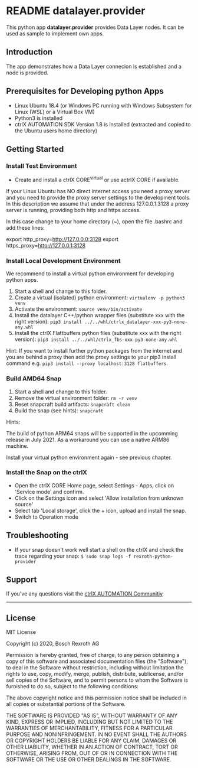 # README datalayer.provider

This python app __datalayer.provider__ provides Data Layer nodes. It can be used as sample to implement own apps.

## Introduction

The app demonstrates how a Data Layer connecion is established and a node is provided.

## Prerequisites for Developing python Apps

* Linux Ubuntu 18.4 (or Windows PC running with Windows Subsystem for Linux (WSL) or a Virtual Box VM)
* Python3 is installed 
* ctrlX AUTOMATION SDK Version 1.8 is installed (extracted and copied to the Ubuntu users home directory)

## Getting Started

### Install Test Environment

* Create and install a ctrlX CORE<sup>virtual</sup> or use actrlX CORE if available.

If your Linux Ubuntu has NO direct internet access you need a proxy server and you need to provide the proxy server settings to the development tools. In this description we assume that under the address 127.0.0.1:3128 a proxy server is running, providing both http and https access.

In this case change to your home directory (~), open the file .bashrc and add these lines:

export http_proxy=http://127.0.0.0:3128
export https_proxy=http://127.0.0.1:3128  

### Install Local Development Environment
We recommend to install a virtual python environment for developing python apps.

1. Start a shell and change to this folder.
2. Create a virtual (isolated) python environment: `virtualenv -p python3 venv`
3. Activate the environment: `source venv/bin/activate`
4. Install the datalayer C++/python wrapper files (substitute xxx with the right version): `pip3 install ../../whl/ctrlx_datalayer-xxx-py3-none-any.whl`
5. Install the ctrlX Flattbuffers python files (substitute xxx with the right version): `pip3 install ../../whl/ctrlx_fbs-xxx-py3-none-any.whl`


Hint: If you want to install further python packages from the internet and you are behind a proxy then add the proxy settings to your pip3 install command e.g. `pip3 install --proxy localhost:3128 flatbuffers`.

### Build AMD64 Snap
1. Start a shell and change to this folder.
2. Remove the virtual environment folder: `rm -r venv`
3. Reset snapcraft build artifacts: `snapcraft clean`
4. Build the snap (see hints): `snapcraft` 

Hints:

The build of python ARM64 snaps will be supported in the upcomming release in July 2021. As a workaround you can use a native ARM86 machine.

Install your virtual python environment again - see previous chapter.

### Install the Snap on the ctrlX

* Open the ctrlX CORE Home page, select Settings - Apps, click on 'Service mode' and confirm.
* Click on the Settings icon and select 'Allow installation from unknown source'
* Select tab 'Local storage', click the + icon, upload and install the snap.
* Switch to Operation mode

## Troubleshooting

* If your snap doesn't work well start a shell on the ctrlX and check the trace regarding your snap: `$ sudo snap logs -f rexroth-python-provider`

## Support

If you've any questions visit the [ctrlX AUTOMATION Communitiy](https://developer.community.boschrexroth.com/)

___

## License

MIT License

Copyright (c) 2020, Bosch Rexroth AG

Permission is hereby granted, free of charge, to any person obtaining a copy
of this software and associated documentation files (the "Software"), to deal
in the Software without restriction, including without limitation the rights
to use, copy, modify, merge, publish, distribute, sublicense, and/or sell
copies of the Software, and to permit persons to whom the Software is
furnished to do so, subject to the following conditions:

The above copyright notice and this permission notice shall be included in all
copies or substantial portions of the Software.

THE SOFTWARE IS PROVIDED "AS IS", WITHOUT WARRANTY OF ANY KIND, EXPRESS OR
IMPLIED, INCLUDING BUT NOT LIMITED TO THE WARRANTIES OF MERCHANTABILITY,
FITNESS FOR A PARTICULAR PURPOSE AND NONINFRINGEMENT. IN NO EVENT SHALL THE
AUTHORS OR COPYRIGHT HOLDERS BE LIABLE FOR ANY CLAIM, DAMAGES OR OTHER
LIABILITY, WHETHER IN AN ACTION OF CONTRACT, TORT OR OTHERWISE, ARISING FROM,
OUT OF OR IN CONNECTION WITH THE SOFTWARE OR THE USE OR OTHER DEALINGS IN THE
SOFTWARE.
